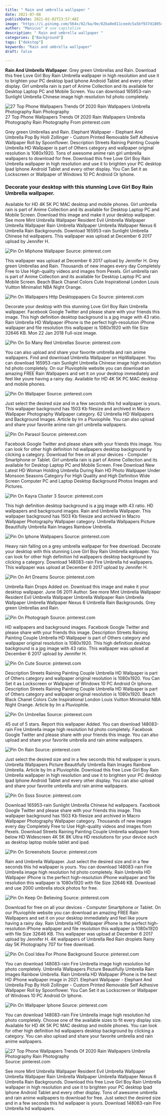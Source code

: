 ```yaml
---
title: " Rain and umbrella wallpaper "
date: 2021-07-08
publishDate: 2021-02-02T23:57:48Z
image: "https://i.pinimg.com/564x/82/ba/0e/82ba0e811ceedc5a5bf937d18054cea6.jpg"
author: "Manicus" # use capitalize
description: " Rain and umbrella wallpaper "
categories: ["Background"]
tags: ["dekstop"]
keywords: "Rain and umbrella wallpaper"
draft: false

---
```



**Rain And Umbrella Wallpaper**. Grey green Umbrellas and Rain. Download this free Love Girl Boy Rain Umbrella wallpaper in high resolution and use it to brighten your PC desktop Ipad Iphone Android Tablet and every other display. Girl umbrella rain is part of Anime Collection and its available for Desktop Laptop PC and Mobile Screen. You can download 165953-rain Sunlight Umbrella Chinese image high resolution hd photo completely.

![27 Top Phone Wallpapers Trends Of 2020 Rain Wallpapers Umbrella Photography Rain Photography](https://i.pinimg.com/564x/82/ba/0e/82ba0e811ceedc5a5bf937d18054cea6.jpg "27 Top Phone Wallpapers Trends Of 2020 Rain Wallpapers Umbrella Photography Rain Photography")
27 Top Phone Wallpapers Trends Of 2020 Rain Wallpapers Umbrella Photography Rain Photography From pinterest.com


Grey green Umbrellas and Rain. Elephant Wallpaper - Elephant And Umbrella Pop By Holli Zollinger - Custom Printed Removable Self Adhesive Wallpaper Roll by Spoonflower. Description Streets Raining Painting Couple Umbrella HD Wallpaper is part of Others category and wallpaper original resolution is 1080x1920. Tons of awesome anime rain girl umbrella wallpapers to download for free. Download this free Love Girl Boy Rain Umbrella wallpaper in high resolution and use it to brighten your PC desktop Ipad Iphone Android Tablet and every other display. You Can Set it as Lockscreen or Wallpaper of Windows 10 PC Android Or Iphone.

### Decorate your desktop with this stunning Love Girl Boy Rain Umbrella wallpaper.

Available for HD 4K 5K PC MAC desktop and mobile phones. Girl umbrella rain is part of Anime Collection and its available for Desktop Laptop PC and Mobile Screen. Download this image and make it your desktop wallpaper. See more Mint Umbrella Wallpaper Resident Evil Umbrella Wallpaper Umbrella Wallpaper Rain Umbrella Wallpaper Umbrella Wallpaper Nexus 6 Umbrella Rain Backgrounds. Download 165953-rain Sunlight Umbrella Chinese hd wallpapers. This wallpaper was upload at December 6 2017 upload by Jennifer H.


![Pin On Miphone Wallpaper](https://i.pinimg.com/originals/66/09/62/66096281fa2c70bc493688a2bfdc1c5e.jpg "Pin On Miphone Wallpaper")
Source: pinterest.com

This wallpaper was upload at December 6 2017 upload by Jennifer H. Grey green Umbrellas and Rain. Thousands of new images every day Completely Free to Use High-quality videos and images from Pexels. Girl umbrella rain is part of Anime Collection and its available for Desktop Laptop PC and Mobile Screen. Beach Black Chanel Сolors Cute Inspirational London Louis Vuitton Minimalist NBA Night Orange.

![Pin On Wallpapers Http Desktoppapers Co](https://i.pinimg.com/originals/78/a9/c8/78a9c85f0da55171f4f1b7f40f26591b.jpg "Pin On Wallpapers Http Desktoppapers Co")
Source: pinterest.com

Decorate your desktop with this stunning Love Girl Boy Rain Umbrella wallpaper. Facebook Google Twitter and please share with your friends this image. This high definition desktop background is a jpg image with 43 ratio. Rain Umbrella HD Wallpaper iPhone is the perfect high-resolution iPhone wallpaper and file resolution this wallpaper is 1080x1920 with file Size 32646 KB. Mon 22 Jan 2018 Full-size image.

![Pin On So Many Red Umbrellas](https://i.pinimg.com/originals/a7/d9/b4/a7d9b42e17d88e142f3690c0238b3de2.jpg "Pin On So Many Red Umbrellas")
Source: pinterest.com

You can also upload and share your favorite umbrella and rain anime wallpapers. Find and download Umbrella Wallpaper on HipWallpaper. You can download 165953-rain Sunlight Umbrella Chinese image high resolution hd photo completely. On our Pluviophile website you can download an amazing FREE Rain Wallpapers and set it on your desktop immediately and feel like youre having a rainy day. Available for HD 4K 5K PC MAC desktop and mobile phones.

![Pin On Wallpaper](https://i.pinimg.com/originals/89/9d/95/899d95d03b5a74060b29f56eb29143af.jpg "Pin On Wallpaper")
Source: pinterest.com

Just select the desired size and in a few seconds this hd wallpaper is yours. This wallpaper background has 1503 Kb filesize and archived in Macro Wallpaper Photography Wallpaper category. 62 Umbrella HD Wallpapers and Background Images. Article by Im a Pluviophile. You can also upload and share your favorite anime rain girl umbrella wallpapers.

![Pin On Parasol](https://i.pinimg.com/originals/f0/bf/50/f0bf5040610b0f83325d32e3924cde0a.jpg "Pin On Parasol")
Source: pinterest.com

Facebook Google Twitter and please share with your friends this image. You can look for other high definition hd wallpapers desktop background by clicking a category. Download for free on all your devices - Computer Smartphone or Tablet. Girl umbrella rain is part of Anime Collection and its available for Desktop Laptop PC and Mobile Screen. Free Download New Latest HD Woman Holding Umbrella During Rain HD Photo Wallpaper Under Monsoon Seasons Category For High Quality and High Definition Wide Screen Computer PC and Laptop Desktop Background Photos Images and Pictures.

![Pin On Kayra Cluster 3](https://i.pinimg.com/474x/93/32/73/933273c805523592e5c92923f5a0e4ec.jpg "Pin On Kayra Cluster 3")
Source: pinterest.com

This high definition desktop background is a jpg image with 43 ratio. HD wallpapers and background images. Rain and Umbrella Wallpaper. This wallpaper background has 1503 Kb filesize and archived in Macro Wallpaper Photography Wallpaper category. Umbrella Wallpapers Picture Beautifully Umbrella Rain Images Rainbow Umbrella.

![Pin On Iphone Wallpapers](https://i.pinimg.com/originals/e1/39/3d/e1393d23155dda4a533837169b68ecc0.jpg "Pin On Iphone Wallpapers")
Source: pinterest.com

Heavy rain falling on a grey umbrella wallpaper for free download. Decorate your desktop with this stunning Love Girl Boy Rain Umbrella wallpaper. You can look for other high definition hd wallpapers desktop background by clicking a category. Download 148083-rain Fire Umbrella hd wallpapers. This wallpaper was upload at December 6 2017 upload by Jennifer H.

![Pin On Art Dreams](https://i.pinimg.com/originals/bc/4b/20/bc4b204a81e201a9abf8fba5c2155df4.jpg "Pin On Art Dreams")
Source: pinterest.com

Umbrella Rain Drops Added on. Download this image and make it your desktop wallpaper. June 06 2011 Author. See more Mint Umbrella Wallpaper Resident Evil Umbrella Wallpaper Umbrella Wallpaper Rain Umbrella Wallpaper Umbrella Wallpaper Nexus 6 Umbrella Rain Backgrounds. Grey green Umbrellas and Rain.

![Pin On Photograph](https://i.pinimg.com/originals/6b/d3/50/6bd350da2e1515632e07923007ba644b.jpg "Pin On Photograph")
Source: pinterest.com

HD wallpapers and background images. Facebook Google Twitter and please share with your friends this image. Description Streets Raining Painting Couple Umbrella HD Wallpaper is part of Others category and wallpaper original resolution is 1080x1920. This high definition desktop background is a jpg image with 43 ratio. This wallpaper was upload at December 6 2017 upload by Jennifer H.

![Pin On Cute](https://i.pinimg.com/originals/4b/5a/0d/4b5a0defcf6d4c63f6d714982aacb8a4.jpg "Pin On Cute")
Source: pinterest.com

Description Streets Raining Painting Couple Umbrella HD Wallpaper is part of Others category and wallpaper original resolution is 1080x1920. You Can Set it as Lockscreen or Wallpaper of Windows 10 PC Android Or Iphone. Description Streets Raining Painting Couple Umbrella HD Wallpaper is part of Others category and wallpaper original resolution is 1080x1920. Beach Black Chanel Сolors Cute Inspirational London Louis Vuitton Minimalist NBA Night Orange. Article by Im a Pluviophile.

![Pin On Umbrellas](https://i.pinimg.com/736x/58/52/e7/5852e732466d8454d83abcbfd5366788.jpg "Pin On Umbrellas")
Source: pinterest.com

45 out of 5 stars. Report this wallpaper Added. You can download 148083-rain Fire Umbrella image high resolution hd photo completely. Facebook Google Twitter and please share with your friends this image. You can also upload and share your favorite umbrella and rain anime wallpapers.

![Pin On Rain](https://i.pinimg.com/originals/4b/a8/54/4ba8548a1264aa47f9e4630067ddc9a5.jpg "Pin On Rain")
Source: pinterest.com

Just select the desired size and in a few seconds this hd wallpaper is yours. Umbrella Wallpapers Picture Beautifully Umbrella Rain Images Rainbow Umbrella. Article by Im a Pluviophile. Download this free Love Girl Boy Rain Umbrella wallpaper in high resolution and use it to brighten your PC desktop Ipad Iphone Android Tablet and every other display. You can also upload and share your favorite umbrella and rain anime wallpapers.

![Pin On Ssss](https://i.pinimg.com/originals/0b/4d/89/0b4d893c2f40fb7eb73a53dd2568fd2a.jpg "Pin On Ssss")
Source: pinterest.com

Download 165953-rain Sunlight Umbrella Chinese hd wallpapers. Facebook Google Twitter and please share with your friends this image. This wallpaper background has 1503 Kb filesize and archived in Macro Wallpaper Photography Wallpaper category. Thousands of new images every day Completely Free to Use High-quality videos and images from Pexels. Download Streets Raining Painting Couple Umbrella wallpaper from below HD Widescreen 4K 5K 8K Ultra HD resolutions for your device such as desktop laptop mobile tablet and ipad.

![Pin On Screenshots](https://i.pinimg.com/originals/6d/7c/6c/6d7c6c0d6f1cd412a964cb4fc4d1b4af.jpg "Pin On Screenshots")
Source: pinterest.com

Rain and Umbrella Wallpaper. Just select the desired size and in a few seconds this hd wallpaper is yours. You can download 148083-rain Fire Umbrella image high resolution hd photo completely. Rain Umbrella HD Wallpaper iPhone is the perfect high-resolution iPhone wallpaper and file resolution this wallpaper is 1080x1920 with file Size 32646 KB. Download and use 2000 umbrella stock photos for free.

![Pin On Keep On Believing](https://i.pinimg.com/originals/05/41/c9/0541c9a47b6fd142e2cb6c0b23299288.jpg "Pin On Keep On Believing")
Source: pinterest.com

Download for free on all your devices - Computer Smartphone or Tablet. On our Pluviophile website you can download an amazing FREE Rain Wallpapers and set it on your desktop immediately and feel like youre having a rainy day. Rain Umbrella HD Wallpaper iPhone is the perfect high-resolution iPhone wallpaper and file resolution this wallpaper is 1080x1920 with file Size 32646 KB. This wallpaper was upload at December 6 2017 upload by Jennifer H. 4K wallpapers of Umbrella Red Rain droplets Rainy day 5K Photography 707 for free download.

![Pin On Cool Idea For Phone Background](https://i.pinimg.com/originals/d6/78/e9/d678e96bb8efe70dc62ce41e5dd212bb.jpg "Pin On Cool Idea For Phone Background")
Source: pinterest.com

You can download 148083-rain Fire Umbrella image high resolution hd photo completely. Umbrella Wallpapers Picture Beautifully Umbrella Rain Images Rainbow Umbrella. Rain Umbrella HD Wallpaper iPhone is the best HD iPhone wallpaper image in 2021. Elephant Wallpaper - Elephant And Umbrella Pop By Holli Zollinger - Custom Printed Removable Self Adhesive Wallpaper Roll by Spoonflower. You Can Set it as Lockscreen or Wallpaper of Windows 10 PC Android Or Iphone.

![Pin On Wallpaper Iphone](https://i.pinimg.com/originals/f6/ea/b3/f6eab3633030f6b9d454c00f3d1eac48.jpg "Pin On Wallpaper Iphone")
Source: pinterest.com

You can download 148083-rain Fire Umbrella image high resolution hd photo completely. Choose one of the available sizes to fit every display size. Available for HD 4K 5K PC MAC desktop and mobile phones. You can look for other high definition hd wallpapers desktop background by clicking a category. You can also upload and share your favorite umbrella and rain anime wallpapers.

![27 Top Phone Wallpapers Trends Of 2020 Rain Wallpapers Umbrella Photography Rain Photography](https://i.pinimg.com/564x/82/ba/0e/82ba0e811ceedc5a5bf937d18054cea6.jpg "27 Top Phone Wallpapers Trends Of 2020 Rain Wallpapers Umbrella Photography Rain Photography")
Source: pinterest.com

See more Mint Umbrella Wallpaper Resident Evil Umbrella Wallpaper Umbrella Wallpaper Rain Umbrella Wallpaper Umbrella Wallpaper Nexus 6 Umbrella Rain Backgrounds. Download this free Love Girl Boy Rain Umbrella wallpaper in high resolution and use it to brighten your PC desktop Ipad Iphone Android Tablet and every other display. Tons of awesome umbrella and rain anime wallpapers to download for free. Just select the desired size and in a few seconds this hd wallpaper is yours. Download 148083-rain Fire Umbrella hd wallpapers.

